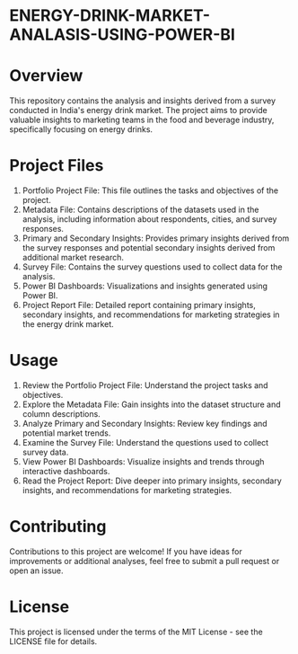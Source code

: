 # ENERGY-DRINK-MARKET-ANALASIS-USING-POWER-BI

# Overview
This repository contains the analysis and insights derived from a survey conducted in India's energy drink market. The project aims to provide valuable insights to marketing teams in the food and beverage industry, specifically focusing on energy drinks.

# Project Files
1)	Portfolio Project File: This file outlines the tasks and objectives of the project.
2)	Metadata File: Contains descriptions of the datasets used in the analysis, including information about respondents, cities, and survey responses.
3)	Primary and Secondary Insights: Provides primary insights derived from the survey responses and potential secondary insights derived from additional market research.
4)	Survey File: Contains the survey questions used to collect data for the analysis.
5)	Power BI Dashboards: Visualizations and insights generated using Power BI.
6)	Project Report File: Detailed report containing primary insights, secondary insights, and recommendations for marketing strategies in the energy drink market.

# Usage
1)	Review the Portfolio Project File: Understand the project tasks and objectives.
2)	Explore the Metadata File: Gain insights into the dataset structure and column descriptions.
3)	Analyze Primary and Secondary Insights: Review key findings and potential market trends.
4)	Examine the Survey File: Understand the questions used to collect survey data.
5)	View Power BI Dashboards: Visualize insights and trends through interactive dashboards.
6)	Read the Project Report: Dive deeper into primary insights, secondary insights, and recommendations for marketing strategies.

# Contributing
Contributions to this project are welcome! If you have ideas for improvements or additional analyses, feel free to submit a pull request or open an issue.

# License
This project is licensed under the terms of the MIT License - see the LICENSE file for details.
